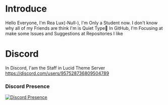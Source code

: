# Introduce 
Hello Everyone, I'm Rea Lux(-Null-), I'm Only a Student now. I don't know why all of my Friends are think I'm is Quiet Type🗿
In GitHub, I'm Focusing at make some Issues and Suggestions at Repositories I like

# Discord
In Discord, I'am the Staff in Lucid Theme Server
https://discord.com/users/957528736809504789
### Discord Presence
[![Discord Presence](https://lanyard.cnrad.dev/api/957528736809504789)](https://discord.com/users/957528736809504789)

<!--
**GildasEdraE/GildasEdraE** is a ✨ _special_ ✨ repository because its `README.md` (this file) appears on your GitHub profile.

Here are some ideas to get you started:

- 🔭 I’m currently working on ...
- 🌱 I’m currently learning ...
- 👯 I’m looking to collaborate on ...
- 🤔 I’m looking for help with ...
- 💬 Ask me about ...
- 📫 How to reach me: ...
- 😄 Pronouns: ...
- ⚡ Fun fact: ...
-->

